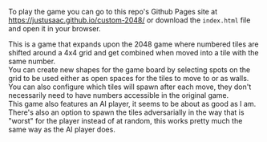 To play the game you can go to this repo's Github Pages site at <https://justusaac.github.io/custom-2048/> or download the `index.html` file and open it in your browser.  

This is a game that expands upon the 2048 game where numbered tiles are shifted around a 4x4 grid and get combined when moved into a tile with the same number.  
You can create new shapes for the game board by selecting spots on the grid to be used either as open spaces for the tiles to move to or as walls.  
You can also configure which tiles will spawn after each move, they don't necessarily need to have numbers accessible in the original game.  
This game also features an AI player, it seems to be about as good as I am.  
There's also an option to spawn the tiles adversarially in the way that is "worst" for the player instead of at random, this works pretty much the same way as the AI player does.  
